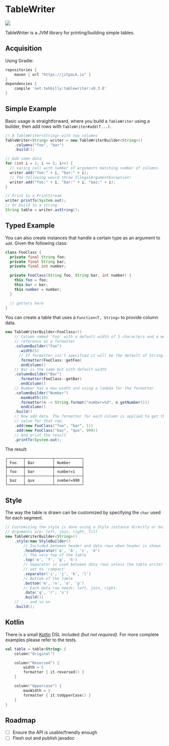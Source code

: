 TableWriter
===========

[![](https://jitpack.io/v/net.tehbilly/tablewriter.svg)](https://jitpack.io/#net.tehbilly/tablewriter)

TableWriter is a JVM library for printing/building simple tables.

Acquisition
-----------

Using Gradle:

```gradle
repositories {
    maven { url "https://jitpack.io" }
}
dependencies {
    compile 'net.tehbilly:tablewriter:v0.3.0'
}
```

Simple Example
--------------

Basic usage is straightforward, where you build a `TableWriter` using a builder,
then add rows with `TableWriter#add(T...)`.

```java
// A TableWriter<String> with two columns
TableWriter<String> writer = new TableWriterBuilder<String>()
    .columns("foo", "bar")
    .build();

// Add some data
for (int i = 1; i <= 5; i++) {
  // vararg call with number of arguments matching number of columns
  writer.add("foo:" + i, "bar:" + i);
  // The following would throw IllegalArgumentException!
  writer.add("foo:" + i, "bar:" + i, "baz:" + i);
}

// Print to a PrintStream
writer.printTo(System.out);
// Or build to a string
String table = writer.asString();
```

Typed Example
-------------

You can also create instances that handle a certain type as an argument to
`add`. Given the following class:

```java
class FooClass {
  private final String foo;
  private final String bar;
  private final int number;

  private FooClass(String foo, String bar, int number) {
    this.foo = foo;
    this.bar = bar;
    this.number = number;
  }

  // getters here
}
```

You can create a table that uses a `Function<T, String>` to provide column data.

```java
new TableWriterBuilder<FooClass>()
    // Column named 'Foo' with a default width of 5 characters and a method
    // reference as a formatter 
    .columnBuilder("Foo")
      .width(5)
      // If formatter isn't specified it will be the default of String::valueOf
      .formatter(FooClass::getFoo)
      .endColumn()
    // Bar is the same but with default width
    .columnBuilder("Bar")
      .formatter(FooClass::getBar)
      .endColumn()
    // Number has a max width and using a lambda for the formatter
    .columnBuilder("Number")
      .maxWidth(10)
      .formatter(n -> String.format("number=%d", n.getNumber()))
      .endColumn()
    .build()
    // Now add data. The formatter for each column is applied to get the cell
    // value for that row.
    .add(new FooClass("foo", "bar", 1))
    .add(new FooClass("baz", "qux", 999))
    // And print the result
    .printTo(System.out);
```

The result:

```
┌───────┬────────────┬────────────┐
│ Foo   │ Bar        │ Number     │
╞═══════╪════════════╪════════════╡
│ foo   │ bar        │ number=1   │
├───────┼────────────┼────────────┤
│ baz   │ qux        │ number=990 │
└───────┴────────────┴────────────┘
```

Style
-----

The way the table is drawn can be customized by specifying the `char` used for
each segment.

```java
// Customizing the style is done using a Style instance directly or building one
// Arguments are: left, join, right, fill
new TableWriterBuilder<String>()
    .style(new StyleBuilder()
        // Included between header and data rows when header is shown
        .headSeparator('a', 'b', 'c', 'd')
        // The very top of the table
        .top('e', 'f', 'g', 'h')
        // Separator is used between data rows unless the table writer is
        // set to 'compact'
        .separator('i', 'j', 'k', 'l')
        // Bottom of the table
        .bottom('m', 'n', 'o', 'p')
        // Each data row needs: left, join, right.
        .data('q', 'r', 's')
        .build())
    // ... and so on
    .build();
```

Kotlin
------

There is a small [Kotlin](https://kotlinlang.org) DSL included _(but not
required)_. For more complete examples please refer to the tests.

```kotlin
val table = table<String> {
    column("Original")

    column("Reversed") {
        width = 5
        formatter { it.reversed() }
    }

    column("Uppercase") {
        maxWidth = 3
        formatter { it.toUpperCase() }
    }
}
```

Roadmap
-------

- [ ] Ensure the API is usable/friendly enough
- [ ] Flesh out and publish javadoc
